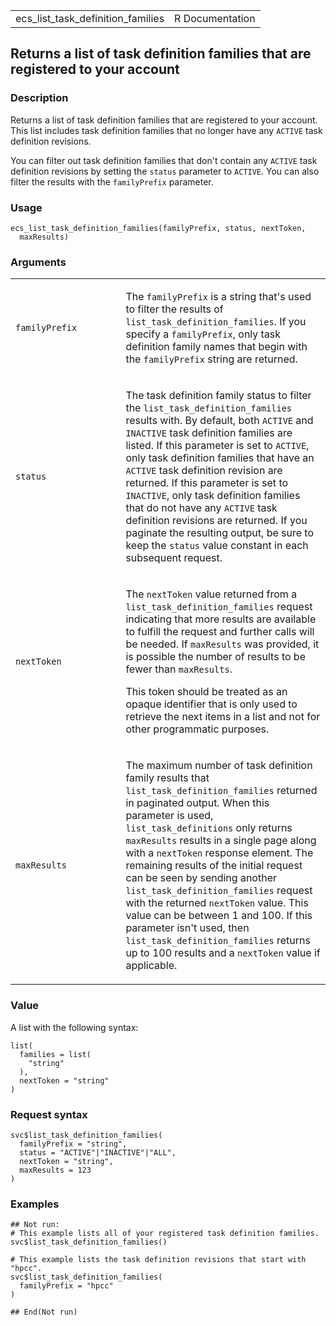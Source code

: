 <table style="width: 100%;">
<tbody>
<tr class="odd">
<td>ecs_list_task_definition_families</td>
<td style="text-align: right;">R Documentation</td>
</tr>
</tbody>
</table>

## Returns a list of task definition families that are registered to your account

### Description

Returns a list of task definition families that are registered to your
account. This list includes task definition families that no longer have
any `ACTIVE` task definition revisions.

You can filter out task definition families that don't contain any
`ACTIVE` task definition revisions by setting the `status` parameter to
`ACTIVE`. You can also filter the results with the `familyPrefix`
parameter.

### Usage

    ecs_list_task_definition_families(familyPrefix, status, nextToken,
      maxResults)

### Arguments

<table>
<colgroup>
<col style="width: 35%" />
<col style="width: 65%" />
</colgroup>
<tbody>
<tr class="odd">
<td><code
id="ecs_list_task_definition_families_:_familyPrefix">familyPrefix</code></td>
<td><p>The <code>familyPrefix</code> is a string that's used to filter
the results of <code>list_task_definition_families</code>. If you
specify a <code>familyPrefix</code>, only task definition family names
that begin with the <code>familyPrefix</code> string are
returned.</p></td>
</tr>
<tr class="even">
<td><code
id="ecs_list_task_definition_families_:_status">status</code></td>
<td><p>The task definition family status to filter the
<code>list_task_definition_families</code> results with. By default,
both <code>ACTIVE</code> and <code>INACTIVE</code> task definition
families are listed. If this parameter is set to <code>ACTIVE</code>,
only task definition families that have an <code>ACTIVE</code> task
definition revision are returned. If this parameter is set to
<code>INACTIVE</code>, only task definition families that do not have
any <code>ACTIVE</code> task definition revisions are returned. If you
paginate the resulting output, be sure to keep the <code>status</code>
value constant in each subsequent request.</p></td>
</tr>
<tr class="odd">
<td><code
id="ecs_list_task_definition_families_:_nextToken">nextToken</code></td>
<td><p>The <code>nextToken</code> value returned from a
<code>list_task_definition_families</code> request indicating that more
results are available to fulfill the request and further calls will be
needed. If <code>maxResults</code> was provided, it is possible the
number of results to be fewer than <code>maxResults</code>.</p>
<p>This token should be treated as an opaque identifier that is only
used to retrieve the next items in a list and not for other programmatic
purposes.</p></td>
</tr>
<tr class="even">
<td><code
id="ecs_list_task_definition_families_:_maxResults">maxResults</code></td>
<td><p>The maximum number of task definition family results that
<code>list_task_definition_families</code> returned in paginated output.
When this parameter is used, <code>list_task_definitions</code> only
returns <code>maxResults</code> results in a single page along with a
<code>nextToken</code> response element. The remaining results of the
initial request can be seen by sending another
<code>list_task_definition_families</code> request with the returned
<code>nextToken</code> value. This value can be between 1 and 100. If
this parameter isn't used, then
<code>list_task_definition_families</code> returns up to 100 results and
a <code>nextToken</code> value if applicable.</p></td>
</tr>
</tbody>
</table>

### Value

A list with the following syntax:

    list(
      families = list(
        "string"
      ),
      nextToken = "string"
    )

### Request syntax

    svc$list_task_definition_families(
      familyPrefix = "string",
      status = "ACTIVE"|"INACTIVE"|"ALL",
      nextToken = "string",
      maxResults = 123
    )

### Examples

    ## Not run: 
    # This example lists all of your registered task definition families.
    svc$list_task_definition_families()

    # This example lists the task definition revisions that start with "hpcc".
    svc$list_task_definition_families(
      familyPrefix = "hpcc"
    )

    ## End(Not run)
